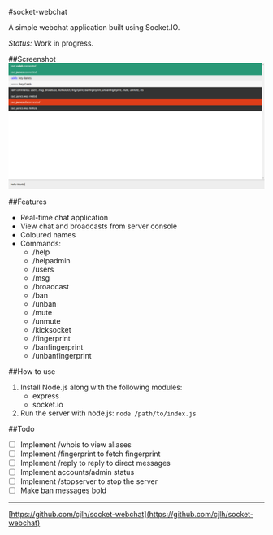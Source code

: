 #socket-webchat

A simple webchat application built using Socket.IO.

*Status:* Work in progress.

##Screenshot
![Screenshot](./screenshots/chat.png "Screenshot")

##Features
* Real-time chat application
* View chat and broadcasts from server console
* Coloured names
* Commands:
	* /help
	* /helpadmin
	* /users
	* /msg
	* /broadcast
	* /ban
	* /unban
	* /mute
	* /unmute
	* /kicksocket
	* /fingerprint
	* /banfingerprint
	* /unbanfingerprint

##How to use
1. Install Node.js along with the following modules:
	* express
	* socket.io
2. Run the server with node.js:
	`node /path/to/index.js`

##Todo
- [ ] Implement /whois to view aliases
- [ ] Implement /fingerprint to fetch fingerprint
- [ ] Implement /reply to reply to direct messages
- [ ] Implement accounts/admin status
- [ ] Implement /stopserver to stop the server
- [ ] Make ban messages bold

***

[https://github.com/cjlh/socket-webchat](https://github.com/cjlh/socket-webchat)
